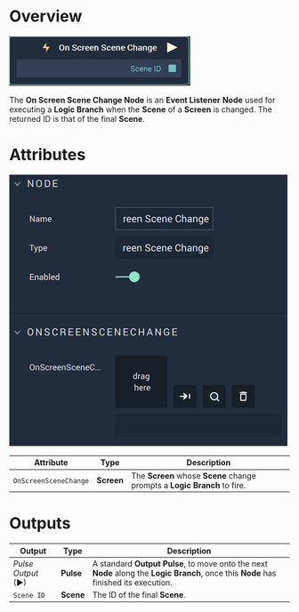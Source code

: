 # Overview

![The On Screen Scene Change Node.](../../../.gitbook/assets/onscreenscenechangenode.png)

The **On Screen Scene Change Node** is an **Event Listener** **Node** used for executing a **Logic Branch** when the **Scene** of a **Screen** is changed. The returned ID is that of the final **Scene**. 

# Attributes

![The On Screen Scene Change Node Attributes](../../../.gitbook/assets/onscreenscenechangeattributes.png)

|Attribute|Type|Description|
|---|---|---|
|`OnScreenSceneChange`|**Screen**|The **Screen** whose **Scene** change prompts a **Logic Branch** to fire.|

# Outputs

|Output|Type|Description|
|---|---|---|
|*Pulse Output* (►)|**Pulse**|A standard **Output Pulse**, to move onto the next **Node** along the **Logic Branch**, once this **Node** has finished its execution.|
|`Scene ID`|**Scene**|The ID of the final **Scene**. |



